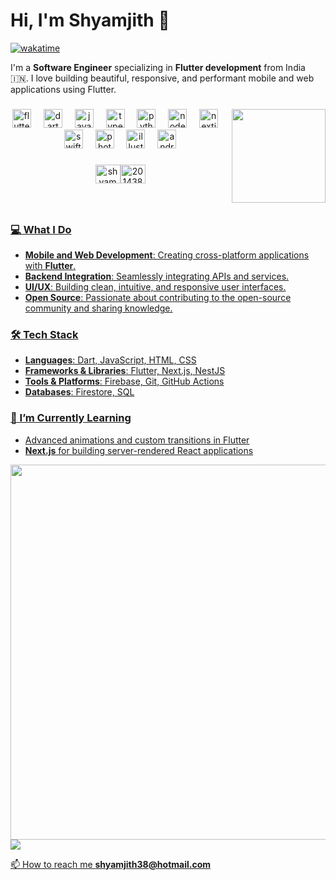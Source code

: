  # Hi, I'm Shyamjith 👋
[![wakatime](https://wakatime.com/badge/user/56f62632-8343-489b-b91a-abc22c74c4ab.svg)](https://wakatime.com/@56f62632-8343-489b-b91a-abc22c74c4ab)

I'm a **Software Engineer** specializing in **Flutter development** from India 🇮🇳. I love building beautiful, responsive, and performant mobile and web applications using Flutter.

###

<img align="right" height="150" src="https://media3.giphy.com/media/v1.Y2lkPTc5MGI3NjExMjB2MzhpNTg2dTAwZGx2am9hemVxOWo4ZzFxbWJjdjJzcnF1NTg4ZCZlcD12MV9pbnRlcm5hbF9naWZfYnlfaWQmY3Q9Zw/JqmupuTVZYaQX5s094/giphy.webp"  />

###
###

<div align="center">
  <img src="https://cdn.simpleicons.org/flutter/02569B" height="30" alt="flutter logo"  />
  <img width="12" />
  <img src="https://cdn.simpleicons.org/dart/0175C2" height="30" alt="dart logo"  />
  <img width="12" />
  <img src="https://cdn.simpleicons.org/javascript/F7DF1E" height="30" alt="javascript logo"  />
  <img width="12" />
  <img src="https://cdn.simpleicons.org/typescript/3178C6" height="30" alt="typescript logo"  />
  <img width="12" />
  <img src="https://cdn.simpleicons.org/python/3776AB" height="30" alt="python logo"  />
  <img width="12" />
  <img src="https://cdn.simpleicons.org/nodedotjs/339933" height="30" alt="nodejs logo"  />
  <img width="12" />
  <img src="https://cdn.simpleicons.org/nextdotjs/000000" height="30" alt="nextjs logo"  />
  <img width="12" />
  <img src="https://cdn.simpleicons.org/swift/F05138" height="30" alt="swift logo"  />
  <img width="12" />
  <img src="https://cdn.simpleicons.org/adobephotoshop/31A8FF" height="30" alt="photoshop logo"  />
  <img width="12" />
  <img src="https://cdn.simpleicons.org/adobeillustrator/FF9A00" height="30" alt="illustrator logo"  />
  <img width="12" />
  <img src="https://cdn.simpleicons.org/android/3DDC84" height="30" alt="android logo"  />
</div>

###

 
<div align="center">
  <a href="https://dev.to/shyamexe" target="blank"><img  src="https://raw.githubusercontent.com/rahuldkjain/github-profile-readme-generator/master/src/images/icons/Social/devto.svg" alt="shyamexe" height="30" width="40" /></a><a href="https://stackoverflow.com/users/20143836" target="blank"><img  src="https://raw.githubusercontent.com/rahuldkjain/github-profile-readme-generator/master/src/images/icons/Social/stack-overflow.svg" alt="20143836" height="30" width="40" /></a>
<a href="https://instagram.com/shyam.exe" target="blank">
</div>
 
###

<br clear="both"> 

### 💻 What I Do

- **Mobile and Web Development**: Creating cross-platform applications with **Flutter**.
- **Backend Integration**: Seamlessly integrating APIs and services.
- **UI/UX**: Building clean, intuitive, and responsive user interfaces.
- **Open Source**: Passionate about contributing to the open-source community and sharing knowledge.

### 🛠️ Tech Stack

- **Languages**: Dart, JavaScript, HTML, CSS
- **Frameworks & Libraries**: Flutter, Next.js, NestJS
- **Tools & Platforms**: Firebase, Git, GitHub Actions
- **Databases**: Firestore, SQL

<!-- ### 🚀 Projects

- **E-commerce Web App**: Developed a scalable e-commerce web platform with rich search functionality and smooth UI/UX.
- **Mobile App**: Created a cross-platform mobile app for tracking orders with a custom timeline widget.
- **Flutter Package**: Working on a customizable pagination package for Flutter to improve user experience on large lists.
-->
### 🌱 I’m Currently Learning

- Advanced animations and custom transitions in Flutter
- **Next.js** for building server-rendered React applications
<!--- Exploring Go Router for efficient navigation handling -->
 


  





<div align="left">
<!--# &gt; Hey There!, I am <b>Shyamjith</b>-->
<!-- START:readme-typing -->
<!-- <img src="readme-typing.svg" /> -->
<!-- END:readme-typing -->

<!--### 「 I am a flutter developer 」-->

 
</div >
<div align="left">
<IMG width="600px" src="https://wakatime.com/share/@shyamexe/15bd947c-85a4-4372-af02-5c25d8e2ab6d.svg"></IMG>
<IMG src="https://wakatime.com/share/@shyamexe/edf6e90c-9f13-4ae1-a237-a1ed271c8290.svg"></IMG>
</div>


 


<div align="left">
 

 📫 How to reach me **shyamjith38@hotmail.com**



</div>


